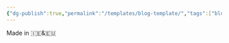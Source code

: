 ```yaml
---
{"dg-publish":true,"permalink":"/templates/blog-template/","tags":["blogged","refactored"],"created":"2025-08-30T08:45:06.952+01:00","updated":"2025-09-06T17:24:35.339+01:00"}
---
```




Made in 🇮🇪&🇪🇺